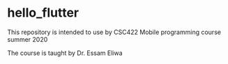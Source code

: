 # hello_flutter
This repository is intended to use by CSC422 Mobile programming course summer 2020

The course is taught by Dr. Essam Eliwa
